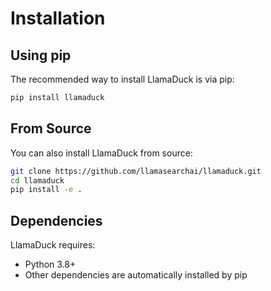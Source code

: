 # Installation

## Using pip

The recommended way to install LlamaDuck is via pip:

```bash
pip install llamaduck
```

## From Source

You can also install LlamaDuck from source:

```bash
git clone https://github.com/llamasearchai/llamaduck.git
cd llamaduck
pip install -e .
```

## Dependencies

LlamaDuck requires:

- Python 3.8+
- Other dependencies are automatically installed by pip
